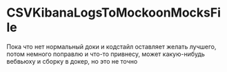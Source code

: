 # CSVKibanaLogsToMockoonMocksFile
Пока что нет нормальный доки и кодстайл оставляет желать лучшего, потом немного поправлю и что-то привнесу, может какую-нибудь вебвьюху и сборку в докер, но это не точно